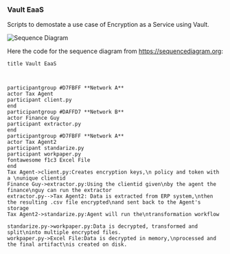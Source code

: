 ### Vault EaaS
Scripts to demostate a use case of Encryption as a Service using Vault.

![Sequence Diagram](https://i.imgur.com/chqagIF.png)


Here the code for the sequence diagram from https://sequencediagram.org:
```
title Vault EaaS



participantgroup #D7FBFF **Network A**
actor Tax Agent
participant client.py
end 
participantgroup #DAFFD7 **Network B**
actor Finance Guy
participant extractor.py
end 
participantgroup #D7FBFF **Network A**
actor Tax Agent2
participant standarize.py
participant workpaper.py
fontawesome f1c3 Excel File
end 
Tax Agent->client.py:Creates encryption keys,\n policy and token with a \nunique clientid
Finance Guy->extractor.py:Using the clientid given\nby the agent the finance\nguy can run the extractor
extractor.py-->Tax Agent2: Data is extracted from ERP system,\nthen the resulting .csv file encrypted\nand sent back to the Agent's storage
Tax Agent2->standarize.py:Agent will run the\ntransformation workflow

standarize.py->workpaper.py:Data is decrypted, transformed and split\ninto multiple encrypted files.
workpaper.py->Excel File:Data is decrypted in memory,\nprocessed and the final artifact\nis created on disk.
```
